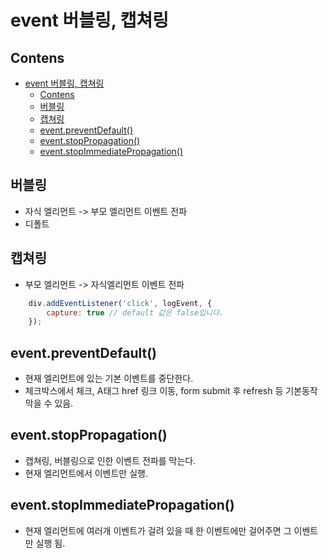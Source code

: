 # event 버블링, 캡쳐링

## Contens

- [event 버블링, 캡쳐링](#event-%EB%B2%84%EB%B8%94%EB%A7%81-%EC%BA%A1%EC%B3%90%EB%A7%81)
  - [Contens](#contens)
  - [버블링](#%EB%B2%84%EB%B8%94%EB%A7%81)
  - [캡쳐링](#%EC%BA%A1%EC%B3%90%EB%A7%81)
  - [event.preventDefault()](#eventpreventdefault)
  - [event.stopPropagation()](#eventstoppropagation)
  - [event.stopImmediatePropagation()](#eventstopimmediatepropagation)

## 버블링

- 자식 엘리먼트 -> 부모 엘리먼트 이벤트 전파
- 디폴트

## 캡쳐링

- 부모 엘리먼트 -> 자식엘리먼트 이벤트 전파

``` js
    div.addEventListener('click', logEvent, {
        capture: true // default 값은 false입니다.
    });
```

## event.preventDefault()

- 현재 엘리먼트에 있는 기본 이벤트를 중단한다.
- 체크박스에서 체크, A태그 href 링크 이동, form submit 후 refresh 등 기본동작 막을 수 있음.

## event.stopPropagation()

- 캡쳐링, 버블링으로 인한 이벤트 전파를 막는다.
- 현재 엘리먼트에서 이벤트만 실행.

## event.stopImmediatePropagation()

- 현재 엘리먼트에 여러개 이벤트가 걸려 있을 때 한 이벤트에만 걸어주면 그 이벤트만 실행 됨.